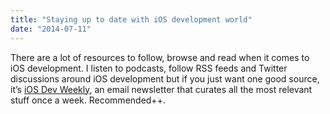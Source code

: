 ```yaml
---
title: "Staying up to date with iOS development world"
date: "2014-07-11"
---
```


There are a lot of resources to follow, browse and read when it comes to iOS development. I listen to podcasts, follow RSS feeds and Twitter discussions around iOS development but if you just want one good source, it’s [iOS Dev Weekly]("https://iosdevweekly.com"), an email newsletter that curates all the most relevant stuff once a week. Recommended++.
